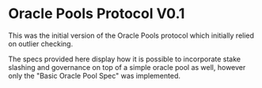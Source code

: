 # Oracle Pools Protocol V0.1

This was the initial version of the Oracle Pools protocol which initially relied on outlier checking.

The specs provided here display how it is possible to incorporate stake slashing and governance on top of a simple oracle pool as well, however only the "Basic Oracle Pool Spec" was implemented.